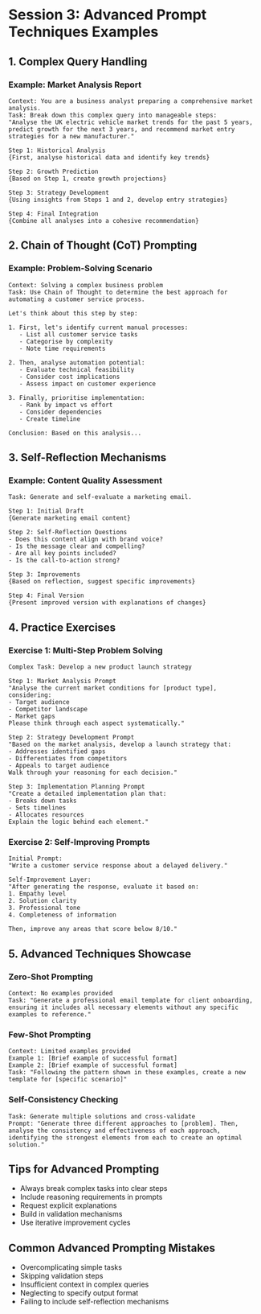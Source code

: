 # Session 3: Advanced Prompt Techniques Examples

## 1. Complex Query Handling

### Example: Market Analysis Report
```
Context: You are a business analyst preparing a comprehensive market analysis.
Task: Break down this complex query into manageable steps:
"Analyse the UK electric vehicle market trends for the past 5 years, predict growth for the next 3 years, and recommend market entry strategies for a new manufacturer."

Step 1: Historical Analysis
{First, analyse historical data and identify key trends}

Step 2: Growth Prediction
{Based on Step 1, create growth projections}

Step 3: Strategy Development
{Using insights from Steps 1 and 2, develop entry strategies}

Step 4: Final Integration
{Combine all analyses into a cohesive recommendation}
```

## 2. Chain of Thought (CoT) Prompting

### Example: Problem-Solving Scenario
```
Context: Solving a complex business problem
Task: Use Chain of Thought to determine the best approach for automating a customer service process.

Let's think about this step by step:

1. First, let's identify current manual processes:
   - List all customer service tasks
   - Categorise by complexity
   - Note time requirements

2. Then, analyse automation potential:
   - Evaluate technical feasibility
   - Consider cost implications
   - Assess impact on customer experience

3. Finally, prioritise implementation:
   - Rank by impact vs effort
   - Consider dependencies
   - Create timeline

Conclusion: Based on this analysis...
```

## 3. Self-Reflection Mechanisms

### Example: Content Quality Assessment
```
Task: Generate and self-evaluate a marketing email.

Step 1: Initial Draft
{Generate marketing email content}

Step 2: Self-Reflection Questions
- Does this content align with brand voice?
- Is the message clear and compelling?
- Are all key points included?
- Is the call-to-action strong?

Step 3: Improvements
{Based on reflection, suggest specific improvements}

Step 4: Final Version
{Present improved version with explanations of changes}
```

## 4. Practice Exercises

### Exercise 1: Multi-Step Problem Solving
```
Complex Task: Develop a new product launch strategy

Step 1: Market Analysis Prompt
"Analyse the current market conditions for [product type], considering:
- Target audience
- Competitor landscape
- Market gaps
Please think through each aspect systematically."

Step 2: Strategy Development Prompt
"Based on the market analysis, develop a launch strategy that:
- Addresses identified gaps
- Differentiates from competitors
- Appeals to target audience
Walk through your reasoning for each decision."

Step 3: Implementation Planning Prompt
"Create a detailed implementation plan that:
- Breaks down tasks
- Sets timelines
- Allocates resources
Explain the logic behind each element."
```

### Exercise 2: Self-Improving Prompts
```
Initial Prompt:
"Write a customer service response about a delayed delivery."

Self-Improvement Layer:
"After generating the response, evaluate it based on:
1. Empathy level
2. Solution clarity
3. Professional tone
4. Completeness of information

Then, improve any areas that score below 8/10."
```

## 5. Advanced Techniques Showcase

### Zero-Shot Prompting
```
Context: No examples provided
Task: "Generate a professional email template for client onboarding, ensuring it includes all necessary elements without any specific examples to reference."
```

### Few-Shot Prompting
```
Context: Limited examples provided
Example 1: [Brief example of successful format]
Example 2: [Brief example of successful format]
Task: "Following the pattern shown in these examples, create a new template for [specific scenario]"
```

### Self-Consistency Checking
```
Task: Generate multiple solutions and cross-validate
Prompt: "Generate three different approaches to [problem]. Then, analyse the consistency and effectiveness of each approach, identifying the strongest elements from each to create an optimal solution."
```

## Tips for Advanced Prompting
- Always break complex tasks into clear steps
- Include reasoning requirements in prompts
- Request explicit explanations
- Build in validation mechanisms
- Use iterative improvement cycles

## Common Advanced Prompting Mistakes
- Overcomplicating simple tasks
- Skipping validation steps
- Insufficient context in complex queries
- Neglecting to specify output format
- Failing to include self-reflection mechanisms 
